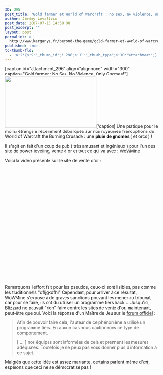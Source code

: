 ```yaml
---
ID: 295
post_title: 'Gold farmer et World of Warcraft : no sex, no violence, only gnomes!'
author: Jérémy Levallois
post_date: 2007-07-15 14:58:08
post_excerpt: ""
layout: post
permalink: >
  http://www.karganys.fr/beyond-the-game/gold-farmer-et-world-of-warcraft-no-sex-no-violence-only-gnomes/
published: true
tc-thumb-fld:
  - 'a:2:{s:9:"_thumb_id";i:296;s:11:"_thumb_type";s:10:"attachment";}'
---
```

[caption id="attachment_296" align="alignnone" width="300" caption="Gold farmer : No Sex, No Violence, Only Gnomes!"]<a href="http://www.karganys.fr/wp-content/uploads/2010/08/wowscrnshot071307145106km8.jpg"><img src="http://www.karganys.fr/wp-content/uploads/2010/08/wowscrnshot071307145106km8-300x169.jpg" alt="" title="wowscrnshot071307145106km8" width="300" height="169" class="size-medium wp-image-296" /></a>[/caption]
Une pratique pour le moins étrange a récemment débarquée sur nos royaumes francophone de World of Warcraft the Burning Crusade : une <strong>pluie de gnomes</strong> ( et orcs ) !

Il s'agit en fait d'un coup de pub ( très amusant et ingénieux ) pour l'un des site de power-leveling, vente d'or et tout ce qui va avec : <a href="http://www.wowmine.com/" target="_blank">WoWMine</a>

Voici la vidéo présente sur le site de vente d'or :
<object width="480" height="385"><param name="movie" value="http://www.youtube.com/v/tPnhHgpLTYY&amp;hl=fr_FR&amp;fs=1"></param><param name="allowFullScreen" value="true"></param><param name="allowscriptaccess" value="always"></param><embed src="http://www.youtube.com/v/tPnhHgpLTYY&amp;hl=fr_FR&amp;fs=1" type="application/x-shockwave-flash" allowscriptaccess="always" allowfullscreen="true" width="480" height="385"></embed></object>

Remarquons l'effort fait pour les pseudos, ceux-ci sont lisibles, pas comme les traditionnels "dfljgkdfhl" 
Cependant, pour arriver à ce résultat, WoWMine s'expose à de graves sanctions pouvant les mener au tribunal, car pour se faire, ils ont du utiliser un programme tiers hack ... Jusqu'ici, Blizzard ne pouvait "rien" faire contre les sites de vente d'or, maintenant, peut-être que oui.
Voici la réponse d'un Maître de Jeu sur le <a href="http://forums.wow-europe.com/thread.html?topicId=299066543&sid=2" target="_blank">forum officiel</a> :

<blockquote>Afin de pouvoir faire cela, l'auteur de ce phénomène a utilisé un programme tiers. En aucun cas nous cautionnons ce type de comportement. 

[ ... ] nos équipes sont informées de cela et prennent les mesures adéquates. Toutefois je ne peux pas vous donner plus d'information à ce sujet.</blockquote>


Malgrès que cette idée est assez marrante, certains parlent même d'<em>art</em>, espérons que ceci ne se démocratise pas !